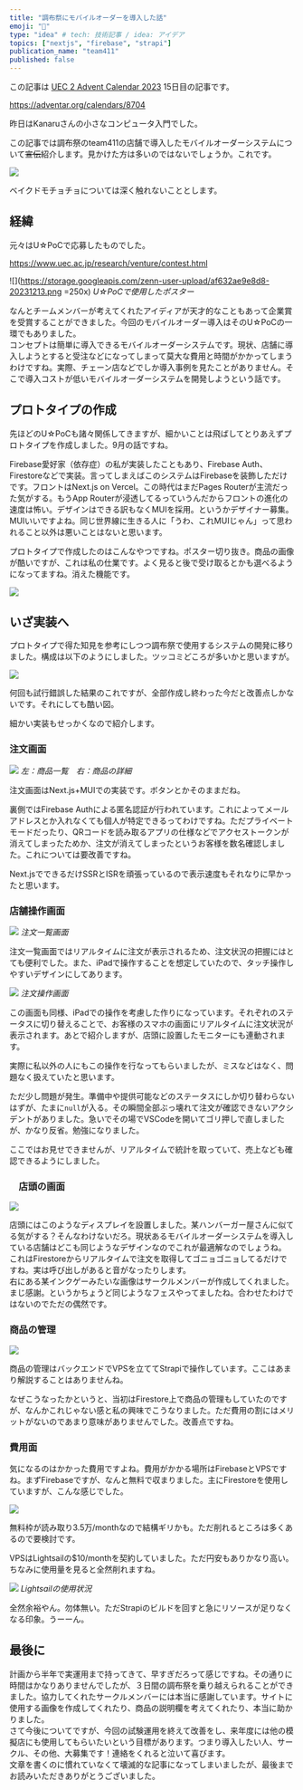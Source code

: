 ```yaml
---
title: "調布祭にモバイルオーダーを導入した話"
emoji: "📱"
type: "idea" # tech: 技術記事 / idea: アイデア
topics: ["nextjs", "firebase", "strapi"]
publication_name: "team411"
published: false
---
```


この記事は [UEC 2 Advent Calendar 2023](https://adventar.org/calendars/8704) 15日目の記事です。

https://adventar.org/calendars/8704

昨日はKanaruさんの小さなコンピュータ入門でした。

この記事では調布祭のteam411の店舗で導入したモバイルオーダーシステムについて~~宣伝~~紹介します。見かけた方は多いのではないでしょうか。これです。

![](https://storage.googleapis.com/zenn-user-upload/0df110fbb308-20231213.jpg)

ベイクドモチョチョについては深く触れないこととします。

## 経緯

元々はU☆PoCで応募したものでした。

https://www.uec.ac.jp/research/venture/contest.html

![](https://storage.googleapis.com/zenn-user-upload/af632ae9e8d8-20231213.png =250x)
_U☆PoCで使用したポスター_

なんとチームメンバーが考えてくれたアイディアが天才的なこともあって企業賞を受賞することができました。今回のモバイルオーダー導入はそのU☆PoCの一環でもありました。  
コンセプトは簡単に導入できるモバイルオーダーシステムです。現状、店舗に導入しようとすると受注などになってしまって莫大な費用と時間がかかってしまうわけですね。実際、チェーン店などでしか導入事例を見たことがありません。そこで導入コストが低いモバイルオーダーシステムを開発しようという話です。

## プロトタイプの作成

先ほどのU☆PoCも諸々関係してきますが、細かいことは飛ばしてとりあえずプロトタイプを作成しました。9月の話ですね。

Firebase愛好家（依存症）の私が実装したこともあり、Firebase Auth、Firestoreなどで実装。言ってしまえばこのシステムはFirebaseを装飾しただけです。フロントはNext.js on Vercel。この時代はまだPages Routerが主流だった気がする。もうApp Routerが浸透してるっていうんだからフロントの進化の速度は怖い。デザインはできる訳もなくMUIを採用。というかデザイナー募集。MUIいいですよね。同じ世界線に生きる人に「うわ、これMUIじゃん」って思われること以外は悪いことはないと思います。

プロトタイプで作成したのはこんなやつですね。ポスター切り抜き。商品の画像が酷いですが、これは私の仕業です。よく見ると後で受け取るとかも選べるようになってますね。消えた機能です。

![](https://storage.googleapis.com/zenn-user-upload/7844d2a477d6-20231213.png)

## いざ実装へ

プロトタイプで得た知見を参考にしつつ調布祭で使用するシステムの開発に移りました。構成は以下のようにしました。ツッコミどころが多いかと思いますが。

![](https://storage.googleapis.com/zenn-user-upload/a24ab10ab0bc-20231216.png)

何回も試行錯誤した結果のこれですが、全部作成し終わった今だと改善点しかないです。それにしても酷い図。

細かい実装もせっかくなので紹介します。

### 注文画面

![](https://storage.googleapis.com/zenn-user-upload/6b88cc704537-20231216.png)
_左：商品一覧　右：商品の詳細_

注文画面はNext.js+MUIでの実装です。ボタンとかそのままだね。

裏側ではFirebase Authによる匿名認証が行われています。これによってメールアドレスとか入れなくても個人が特定できるってわけですね。ただプライベートモードだったり、QRコードを読み取るアプリの仕様などでアクセストークンが消えてしまったためか、注文が消えてしまったというお客様を数名確認しました。これについては要改善ですね。

Next.jsでできるだけSSRとISRを頑張っているので表示速度もそれなりに早かったと思います。

### 店舗操作画面

![](https://storage.googleapis.com/zenn-user-upload/fb635535149e-20231216.png)
_注文一覧画面_

注文一覧画面ではリアルタイムに注文が表示されるため、注文状況の把握にはとても便利でした。また、iPadで操作することを想定していたので、タッチ操作しやすいデザインにしてあります。

![](https://storage.googleapis.com/zenn-user-upload/4ca32cefaf3f-20231216.png)
_注文操作画面_

この画面も同様、iPadでの操作を考慮した作りになっています。それぞれのステータスに切り替えることで、お客様のスマホの画面にリアルタイムに注文状況が表示されます。あとで紹介しますが、店頭に設置したモニターにも連動されます。

実際に私以外の人にもこの操作を行なってもらいましたが、ミスなどはなく、問題なく扱えていたと思います。

ただ少し問題が発生。準備中や提供可能などのステータスにしか切り替わらないはずが、たまに`null`が入る。その瞬間全部ぶっ壊れて注文が確認できないアクシデントがありました。急いでその場でVSCodeを開いてゴリ押しで直しましたが、かなり反省。勉強になりました。

ここではお見せできませんが、リアルタイムで統計を取っていて、売上なども確認できるようにしました。

### 　店頭の画面

![](https://storage.googleapis.com/zenn-user-upload/d144e750850d-20231216.jpg)

店頭にはこのようなディスプレイを設置しました。某ハンバーガー屋さんに似てる気がする？そんなわけないだろ。現状あるモバイルオーダーシステムを導入している店舗はどこも同じようなデザインなのでこれが最適解なのでしょうね。  
これはFirestoreからリアルタイムで注文を取得してゴニョゴニョしてるだけですね。実は呼び出しがあると音がなったりします。  
右にある某インクゲーみたいな画像はサークルメンバーが作成してくれました。まじ感謝。というかちょうど同じようなフェスやってましたね。合わせたわけではないのでただの偶然です。

### 商品の管理

![](https://storage.googleapis.com/zenn-user-upload/166e06bfc733-20231216.png)

商品の管理はバックエンドでVPSを立ててStrapiで操作しています。ここはあまり解説することはありませんね。

なぜこうなったかというと、当初はFirestore上で商品の管理もしていたのですが、なんかこれじゃない感と私の興味でこうなりました。ただ費用の割にはメリットがないのであまり意味がありませんでした。改善点ですね。

### 費用面

気になるのはかかった費用ですよね。費用がかかる場所はFirebaseとVPSですね。まずFirebaseですが、なんと無料で収まりました。主にFirestoreを使用していますが、こんな感じでした。

![](https://storage.googleapis.com/zenn-user-upload/668898d1ce26-20231216.png)

無料枠が読み取り3.5万/monthなので結構ギリかも。ただ削れるところは多くあるので要検討です。

VPSはLightsailの$10/monthを契約していました。ただ円安もありかなり高い。ちなみに使用量を見ると全然削れますね。

![](https://storage.googleapis.com/zenn-user-upload/69ce95fd8057-20231216.png)
_Lightsailの使用状況_

全然余裕やん。勿体無い。ただStrapiのビルドを回すと急にリソースが足りなくなる印象。うーーん。

## 最後に

計画から半年で実運用まで持ってきて、早すぎだろって感じですね。その通りに時間はかなりありませんでしたが、３日間の調布祭を乗り越えられることができました。協力してくれたサークルメンバーには本当に感謝しています。サイトに使用する画像を作成してくれたり、商品の説明欄を考えてくれたり、本当に助かりました。  
さて今後についてですが、今回の試験運用を終えて改善をし、来年度には他の模擬店にも使用してもらいたいという目標があります。つまり導入したい人、サークル、その他、大募集です！連絡をくれると泣いて喜びます。  
文章を書くのに慣れていなくて壊滅的な記事になってしまいましたが、最後までお読みいただきありがとうございました。
